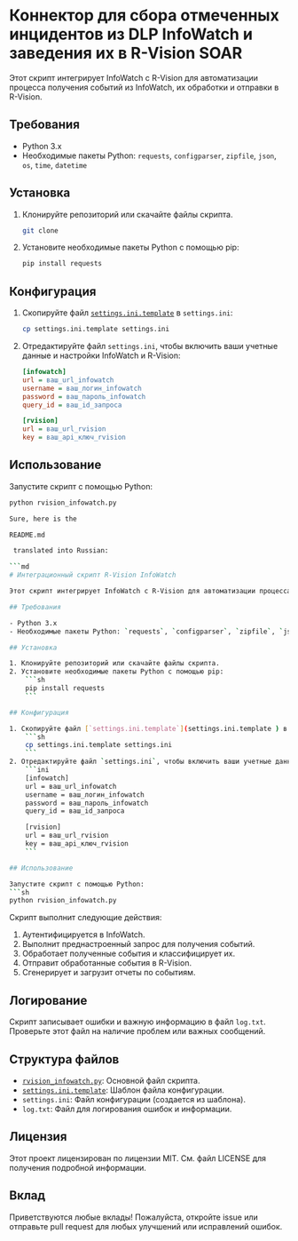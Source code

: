 # Коннектор для сбора отмеченных инцидентов из DLP InfoWatch и заведения их в R-Vision SOAR

Этот скрипт интегрирует InfoWatch с R-Vision для автоматизации процесса получения событий из InfoWatch, их обработки и отправки в R-Vision.

## Требования

- Python 3.x
- Необходимые пакеты Python: `requests`, `configparser`, `zipfile`, `json`, `os`, `time`, `datetime`

## Установка

1. Клонируйте репозиторий или скачайте файлы скрипта.
    ```sh
    git clone 
    ```
2. Установите необходимые пакеты Python с помощью pip:
    ```sh
    pip install requests
    ```

## Конфигурация

1. Скопируйте файл [`settings.ini.template`](settings.ini.template ) в `settings.ini`:
    ```sh
    cp settings.ini.template settings.ini
    ```
2. Отредактируйте файл `settings.ini`, чтобы включить ваши учетные данные и настройки InfoWatch и R-Vision:
    ```ini
    [infowatch]
    url = ваш_url_infowatch
    username = ваш_логин_infowatch
    password = ваш_пароль_infowatch
    query_id = ваш_id_запроса

    [rvision]
    url = ваш_url_rvision
    key = ваш_api_ключ_rvision
    ```

## Использование

Запустите скрипт с помощью Python:
```sh
python rvision_infowatch.py

Sure, here is the 

README.md

 translated into Russian:

```md
# Интеграционный скрипт R-Vision InfoWatch

Этот скрипт интегрирует InfoWatch с R-Vision для автоматизации процесса получения событий из InfoWatch, их обработки и отправки в R-Vision.

## Требования

- Python 3.x
- Необходимые пакеты Python: `requests`, `configparser`, `zipfile`, `json`, `os`, `time`, `datetime`

## Установка

1. Клонируйте репозиторий или скачайте файлы скрипта.
2. Установите необходимые пакеты Python с помощью pip:
    ```sh
    pip install requests
    ```

## Конфигурация

1. Скопируйте файл [`settings.ini.template`](settings.ini.template ) в `settings.ini`:
    ```sh
    cp settings.ini.template settings.ini
    ```
2. Отредактируйте файл `settings.ini`, чтобы включить ваши учетные данные и настройки InfoWatch и R-Vision:
    ```ini
    [infowatch]
    url = ваш_url_infowatch
    username = ваш_логин_infowatch
    password = ваш_пароль_infowatch
    query_id = ваш_id_запроса

    [rvision]
    url = ваш_url_rvision
    key = ваш_api_ключ_rvision
    ```

## Использование

Запустите скрипт с помощью Python:
```sh
python rvision_infowatch.py
```

Скрипт выполнит следующие действия:

1. Аутентифицируется в InfoWatch.
2. Выполнит преднастроенный запрос для получения событий.
3. Обработает полученные события и классифицирует их.
4. Отправит обработанные события в R-Vision.
5. Сгенерирует и загрузит отчеты по событиям.

## Логирование

Скрипт записывает ошибки и важную информацию в файл `log.txt`. Проверьте этот файл на наличие проблем или важных сообщений.

## Структура файлов

- [`rvision_infowatch.py`](rvision_infowatch.py ): Основной файл скрипта.
- [`settings.ini.template`](settings.ini.template ): Шаблон файла конфигурации.
- `settings.ini`: Файл конфигурации (создается из шаблона).
- `log.txt`: Файл для логирования ошибок и информации.

## Лицензия

Этот проект лицензирован по лицензии MIT. См. файл LICENSE для получения подробной информации.

## Вклад

Приветствуются любые вклады! Пожалуйста, откройте issue или отправьте pull request для любых улучшений или исправлений ошибок.
